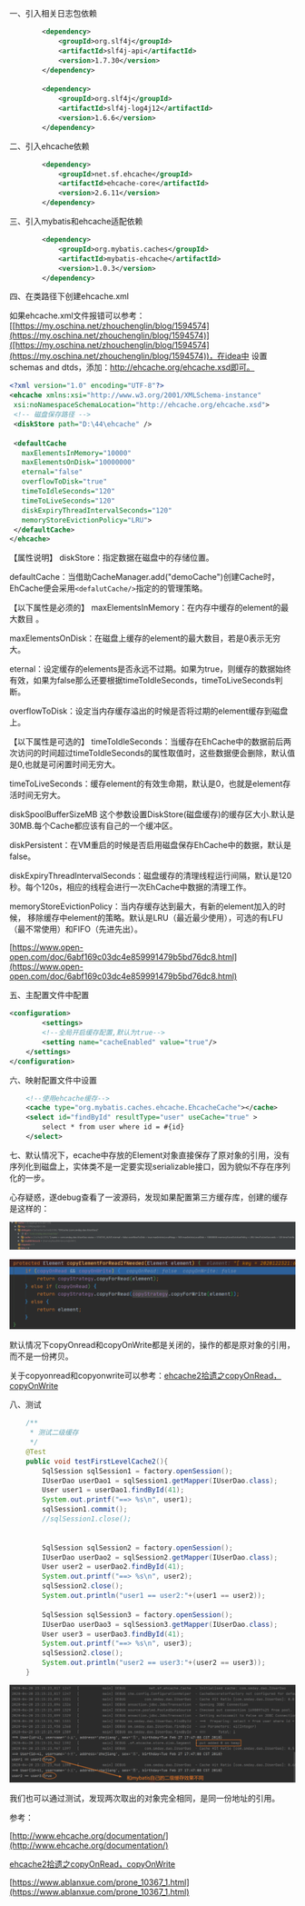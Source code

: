 一、引入相关日志包依赖

```xml
        <dependency>
            <groupId>org.slf4j</groupId>
            <artifactId>slf4j-api</artifactId>
            <version>1.7.30</version>
        </dependency>

        <dependency>
            <groupId>org.slf4j</groupId>
            <artifactId>slf4j-log4j12</artifactId>
            <version>1.6.6</version>
        </dependency>
```

二、引入ehcache依赖

```xml
        <dependency>
            <groupId>net.sf.ehcache</groupId>
            <artifactId>ehcache-core</artifactId>
            <version>2.6.11</version>
        </dependency>
```

三、引入mybatis和ehcache适配依赖

```xml
        <dependency>
            <groupId>org.mybatis.caches</groupId>
            <artifactId>mybatis-ehcache</artifactId>
            <version>1.0.3</version>
        </dependency>
```

四、在类路径下创建ehcache.xml

如果ehcache.xml文件报错可以参考：[[https://my.oschina.net/zhouchenglin/blog/1594574](https://my.oschina.net/zhouchenglin/blog/1594574)]([https://my.oschina.net/zhouchenglin/blog/1594574](https://my.oschina.net/zhouchenglin/blog/1594574))，在idea中 设置schemas and dtds，添加：http://ehcache.org/ehcache.xsd即可。

```xml
<?xml version="1.0" encoding="UTF-8"?>
<ehcache xmlns:xsi="http://www.w3.org/2001/XMLSchema-instance"
 xsi:noNamespaceSchemaLocation="http://ehcache.org/ehcache.xsd">
 <!-- 磁盘保存路径 -->
 <diskStore path="D:\44\ehcache" />
 
 <defaultCache 
   maxElementsInMemory="10000" 
   maxElementsOnDisk="10000000"
   eternal="false" 
   overflowToDisk="true" 
   timeToIdleSeconds="120"
   timeToLiveSeconds="120" 
   diskExpiryThreadIntervalSeconds="120"
   memoryStoreEvictionPolicy="LRU">
 </defaultCache>
</ehcache>
```

【属性说明】
diskStore：指定数据在磁盘中的存储位置。

defaultCache：当借助CacheManager.add("demoCache")创建Cache时，EhCache便会采用`<defalutCache/>`指定的的管理策略。

【以下属性是必须的】
maxElementsInMemory：在内存中缓存的element的最大数目 。

maxElementsOnDisk：在磁盘上缓存的element的最大数目，若是0表示无穷大。

eternal：设定缓存的elements是否永远不过期。如果为true，则缓存的数据始终有效，如果为false那么还要根据timeToIdleSeconds，timeToLiveSeconds判断。

overflowToDisk：设定当内存缓存溢出的时候是否将过期的element缓存到磁盘上。

【以下属性是可选的】
timeToIdleSeconds：当缓存在EhCache中的数据前后两次访问的时间超过timeToIdleSeconds的属性取值时，这些数据便会删除，默认值是0,也就是可闲置时间无穷大。

timeToLiveSeconds：缓存element的有效生命期，默认是0，也就是element存活时间无穷大。

 diskSpoolBufferSizeMB 这个参数设置DiskStore(磁盘缓存)的缓存区大小.默认是30MB.每个Cache都应该有自己的一个缓冲区。

diskPersistent：在VM重启的时候是否启用磁盘保存EhCache中的数据，默认是false。

diskExpiryThreadIntervalSeconds：磁盘缓存的清理线程运行间隔，默认是120秒。每个120s，相应的线程会进行一次EhCache中数据的清理工作。

memoryStoreEvictionPolicy：当内存缓存达到最大，有新的element加入的时候， 移除缓存中element的策略。默认是LRU（最近最少使用），可选的有LFU（最不常使用）和FIFO（先进先出）。

[https://www.open-open.com/doc/6abf169c03dc4e859991479b5bd76dc8.html](https://www.open-open.com/doc/6abf169c03dc4e859991479b5bd76dc8.html)

五、主配置文件中配置

```xml
<configuration>   
		<settings>
        <!--全局开启缓存配置,默认为true-->
        <setting name="cacheEnabled" value="true"/>
    </settings>
</configuration>
```

六、映射配置文件中设置

```xml
    <!--使用ehcache缓存-->
    <cache type="org.mybatis.caches.ehcache.EhcacheCache"></cache>
    <select id="findById" resultType="user" useCache="true" >
        select * from user where id = #{id}
    </select>
```

七、默认情况下，ecache中存放的Element对象直接保存了原对象的引用，没有序列化到磁盘上，实体类不是一定要实现serializable接口，因为貌似不存在序列化的一步。

心存疑惑，遂debug查看了一波源码，发现如果配置第三方缓存库，创建的缓存是这样的：

![image-20200421100320556](img/mybatis%E6%95%B4%E5%90%88%E7%AC%AC%E4%B8%89%E6%96%B9%E7%BC%93%E5%AD%98/image-20200421100320556.png)

![image-20200421100841405](img/mybatis%E6%95%B4%E5%90%88%E7%AC%AC%E4%B8%89%E6%96%B9%E7%BC%93%E5%AD%98/image-20200421100841405.png)

默认情况下copyOnread和copyOnWrite都是关闭的，操作的都是原对象的引用，而不是一份拷贝。

关于copyonread和copyonwrite可以参考：[ehcache2拾遗之copyOnRead，copyOnWrite](https://www.bbsmax.com/A/ZOJPRNeydv/)

八、测试

```java
    /**
     * 测试二级缓存
     */
    @Test
    public void testFirstLevelCache2(){
        SqlSession sqlSession1 = factory.openSession();
        IUserDao userDao1 = sqlSession1.getMapper(IUserDao.class);
        User user1 = userDao1.findById(41);
        System.out.printf("==> %s\n", user1);
        sqlSession1.commit();
        //sqlSession1.close();


        SqlSession sqlSession2 = factory.openSession();
        IUserDao userDao2 = sqlSession2.getMapper(IUserDao.class);
        User user2 = userDao2.findById(41);
        System.out.printf("==> %s\n", user2);
        sqlSession2.close();
        System.out.println("user1 == user2:"+(user1 == user2));

        SqlSession sqlSession3 = factory.openSession();
        IUserDao userDao3 = sqlSession3.getMapper(IUserDao.class);
        User user3 = userDao3.findById(41);
        System.out.printf("==> %s\n", user3);
        sqlSession2.close();
        System.out.println("user2 == user3:"+(user2 == user3));
    }
```

![image-20200420231625071](img/mybatis%E6%95%B4%E5%90%88%E7%AC%AC%E4%B8%89%E6%96%B9%E7%BC%93%E5%AD%98/image-20200420231625071.png)

我们也可以通过测试，发现两次取出的对象完全相同，是同一份地址的引用。

参考：

[http://www.ehcache.org/documentation/](http://www.ehcache.org/documentation/)

[ehcache2拾遗之copyOnRead，copyOnWrite](https://www.bbsmax.com/A/ZOJPRNeydv/)

[https://www.ablanxue.com/prone_10367_1.html](https://www.ablanxue.com/prone_10367_1.html)
